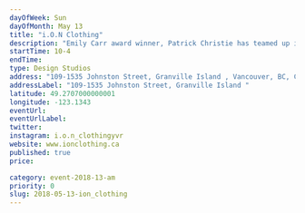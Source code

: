 ```yaml
---
dayOfWeek: Sun
dayOfMonth: May 13
title: "i.O.N Clothing"
description: "Emily Carr award winner, Patrick Christie has teamed up i.O.N (formerly Hemp and Company), one of Canada's oldest eco clothing companies to design and build their first Vancouver location. Built from BC wood and sustainable materials, i.O.N provides a retail environment that shows a concern for our planet both environmentally and socially. "
startTime: 10-4
endTime: 
type: Design Studios
address: "109-1535 Johnston Street, Granville Island , Vancouver, BC, Canada"
addressLabel: "109-1535 Johnston Street, Granville Island "
latitude: 49.2707000000001
longitude: -123.1343
eventUrl: 
eventUrlLabel: 
twitter: 
instagram: i.o.n_clothingyvr
website: www.ionclothing.ca 
published: true
price: 

category: event-2018-13-am
priority: 0
slug: 2018-05-13-ion_clothing
---
```

